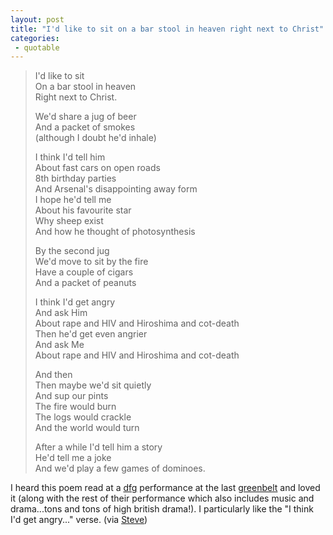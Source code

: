 ```yaml
---
layout: post
title: "I'd like to sit on a bar stool in heaven right next to Christ"
categories:
 - quotable
---
```


> I'd like to sit  
> On a bar stool in heaven  
> Right next to Christ.  
>   
> We'd share a jug of beer  
> And a packet of smokes  
> (although I doubt he'd inhale)  
>   
> I think I'd tell him  
> About fast cars on open roads  
> 8th birthday parties  
> And Arsenal's disappointing away form  
> I hope he'd tell me  
> About his favourite star  
> Why sheep exist  
> And how he thought of photosynthesis  
>   
> By the second jug  
> We'd move to sit by the fire  
> Have a couple of cigars  
> And a packet of peanuts  
>   
> I think I'd get angry  
> And ask Him  
> About rape and HIV and Hiroshima and cot-death  
> Then he'd get even angrier  
> And ask Me  
> About rape and HIV and Hiroshima and cot-death  
>   
> And then  
> Then maybe we'd sit quietly  
> And sup our pints  
> The fire would burn  
> The logs would crackle  
> And the world would turn  
>   
> After a while I'd tell him a story  
> He'd tell me a joke  
> And we'd play a few games of dominoes.  

I heard this poem read at a [dfg](http://www.thedfgcorporation.co.uk/) performance at the last [greenbelt](http://www.greenbelt.org.uk) and loved it (along with the rest of their performance which also includes music and drama...tons and tons of high british drama!). I particularly like the "I think I'd get angry..." verse. (via [Steve](http://www.smallritual.org/))
